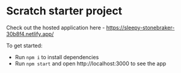 # Scratch starter project

Check out the hosted application here - https://sleepy-stonebraker-30b8f4.netlify.app/

To get started:

- Run `npm i` to install dependencies
- Run `npm start` and open http://localhost:3000 to see the app
